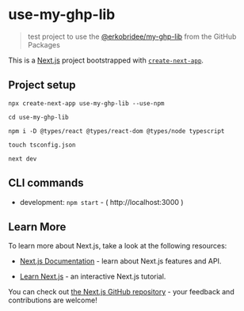 # use-my-ghp-lib

> test project to use the [@erkobridee/my-ghp-lib](https://github.com/erkobridee/my-ghp-lib) from the GitHub Packages

This is a [Next.js](https://nextjs.org/) project bootstrapped with [`create-next-app`](https://github.com/vercel/next.js/tree/canary/packages/create-next-app).

## Project setup

```
npx create-next-app use-my-ghp-lib --use-npm

cd use-my-ghp-lib

npm i -D @types/react @types/react-dom @types/node typescript

touch tsconfig.json

next dev
```

## CLI commands

- development: `npm start` - ( http://localhost:3000 )

## Learn More

To learn more about Next.js, take a look at the following resources:

- [Next.js Documentation](https://nextjs.org/docs) - learn about Next.js features and API.

- [Learn Next.js](https://nextjs.org/learn) - an interactive Next.js tutorial.

You can check out [the Next.js GitHub repository](https://github.com/vercel/next.js/) - your feedback and contributions are welcome!
